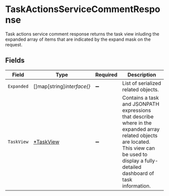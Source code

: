 # TaskActionsServiceCommentResponse

Task actions service comment response returns the task view inluding the expanded array of items that are indicated by the expand mask on the request.


## Fields

| Field                                                                                                                                                                                            | Type                                                                                                                                                                                             | Required                                                                                                                                                                                         | Description                                                                                                                                                                                      |
| ------------------------------------------------------------------------------------------------------------------------------------------------------------------------------------------------ | ------------------------------------------------------------------------------------------------------------------------------------------------------------------------------------------------ | ------------------------------------------------------------------------------------------------------------------------------------------------------------------------------------------------ | ------------------------------------------------------------------------------------------------------------------------------------------------------------------------------------------------ |
| `Expanded`                                                                                                                                                                                       | []map[string]*interface{}*                                                                                                                                                                       | :heavy_minus_sign:                                                                                                                                                                               | List of serialized related objects.                                                                                                                                                              |
| `TaskView`                                                                                                                                                                                       | [*TaskView](../../models/shared/taskview.md)                                                                                                                                                     | :heavy_minus_sign:                                                                                                                                                                               | Contains a task and JSONPATH expressions that describe where in the expanded array related objects are located. This view can be used to display a fully-detailed dashboard of task information. |
